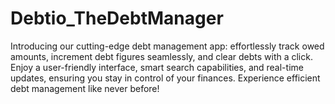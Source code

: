# Debtio_TheDebtManager

Introducing our cutting-edge debt management app: effortlessly track owed amounts, 
increment debt figures seamlessly, and clear debts with a click.
Enjoy a user-friendly interface, smart search capabilities,
and real-time updates, ensuring you stay in control of your finances. 
Experience efficient debt management like never before!
